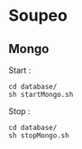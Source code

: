 # Soupeo


## Mongo
Start :

    cd database/
    sh startMongo.sh

Stop : 

    cd database/
    sh stopMongo.sh

